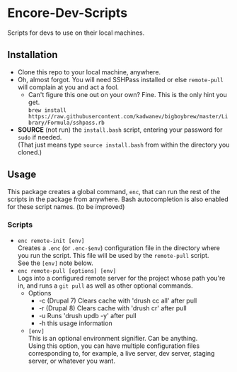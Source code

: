 # Encore-Dev-Scripts
Scripts for devs to use on their local machines.

## Installation
- Clone this repo to your local machine, anywhere.
- Oh, almost forgot. You will need SSHPass installed or else `remote-pull`
  will complain at you and act a fool.
  - Can't figure this one out on your own? Fine. This is the only hint you get.\
    `brew install https://raw.githubusercontent.com/kadwanev/bigboybrew/master/Library/Formula/sshpass.rb`
- **SOURCE** (not run) the `install.bash` script, entering your password for
  `sudo` if needed.\
  (That just means type `source install.bash` from within the directory you
  cloned.)

## Usage
This package creates a global command, `enc`, that can run the rest of the scripts
in the package from anywhere. Bash autocompletion is also enabled for these
script names. (to be improved)

### Scripts
- `enc remote-init [env]`\
    Creates a `.enc` (or `.enc-$env`) configuration file in the directory
    where you run the script. This file will be used by the `remote-pull` script.\
    See the `[env]` note below.
- `enc remote-pull [options] [env]`\
    Logs into a configured remote server for the project whose path you're in,
    and runs a `git pull` as well as other optional commands.
  * Options
    * -c    (Drupal 7) Clears cache with 'drush cc all' after pull
    * -r    (Drupal 8) Clears cache with 'drush cr' after pull
    * -u    Runs 'drush updb -y' after pull
    * -h    this usage information
  * `[env]`\
    This is an optional environment signifier. Can be anything.\
    Using this option, you can have multiple configuration files corresponding to,
    for example, a live server, dev server, staging server, or whatever you want.
